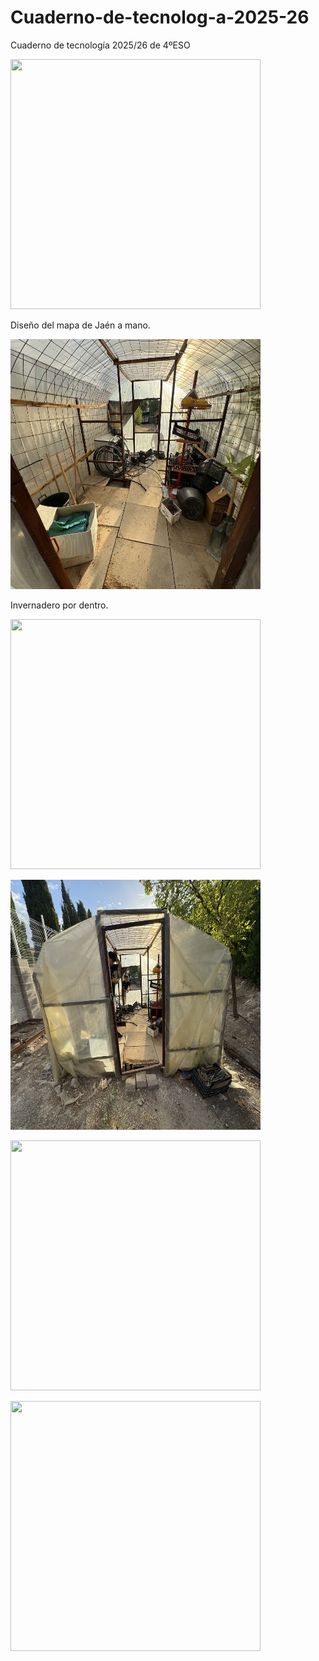 # Cuaderno-de-tecnolog-a-2025-26
Cuaderno de tecnología 2025/26 de 4ºESO

<img src="imagenes/IMG_7925.jpg" width="400" height="400"/> </p>
<p align="center">

  Diseño del mapa de Jaén a mano.
  
<img src="imagenes/IMG_7743.jpg" width="400" height="400"/> </p>
<p align="center">

Invernadero por dentro.

<img src="imagenes/IMG_7742.jpg" width="400" height="400"/> </p>
<p align="center">


<img src="imagenes/IMG_7741.jpg" width="400" height="400"/> </p>
<p align="center">


<img src="imagenes/IMG_7740.jpg" width="400" height="400"/> </p>
<p align="center">


<img src="imagenes/IMG_7739.jpg" width="400" height="400"/> </p>
<p align="center">
